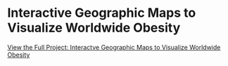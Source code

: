 # Interactive Geographic Maps to Visualize Worldwide Obesity

[View the Full Project: Interactve Geographic Maps to Visualize Worldwide Obesity](https://nbviewer.jupyter.org/github/stephentaul22/Interactive-Geographical-Map-Practice/blob/main/Interactive_Geographical_Map_Practice.ipynb)
